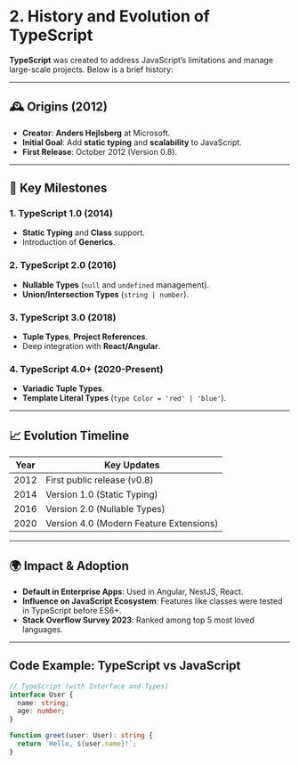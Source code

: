 
# 2. History and Evolution of TypeScript

**TypeScript** was created to address JavaScript’s limitations and manage large-scale projects. Below is a brief history:

---

## 🕰️ Origins (2012)
- **Creator**: **Anders Hejlsberg** at Microsoft.
- **Initial Goal**: Add **static typing** and **scalability** to JavaScript.
- **First Release**: October 2012 (Version 0.8).

---

## 🔑 Key Milestones
### 1. TypeScript 1.0 (2014)
- **Static Typing** and **Class** support.
- Introduction of **Generics**.

### 2. TypeScript 2.0 (2016)
- **Nullable Types** (`null` and `undefined` management).
- **Union/Intersection Types** (`string | number`).

### 3. TypeScript 3.0 (2018)
- **Tuple Types**, **Project References**.
- Deep integration with **React/Angular**.

### 4. TypeScript 4.0+ (2020-Present)
- **Variadic Tuple Types**.
- **Template Literal Types** (`type Color = 'red' | 'blue'`).

---

## 📈 Evolution Timeline
| Year       | Key Updates                              |
|------------|------------------------------------------|
| 2012       | First public release (v0.8)             |
| 2014       | Version 1.0 (Static Typing)             |
| 2016       | Version 2.0 (Nullable Types)            |
| 2020       | Version 4.0 (Modern Feature Extensions) |

---

## 🌍 Impact & Adoption
- **Default in Enterprise Apps**: Used in Angular, NestJS, React.
- **Influence on JavaScript Ecosystem**: Features like classes were tested in TypeScript before ES6+.
- **Stack Overflow Survey 2023**: Ranked among top 5 most loved languages.

---

## Code Example: TypeScript vs JavaScript
```typescript
// TypeScript (with Interface and Types)
interface User {
  name: string;
  age: number;
}

function greet(user: User): string {
  return `Hello, ${user.name}!`;
}
